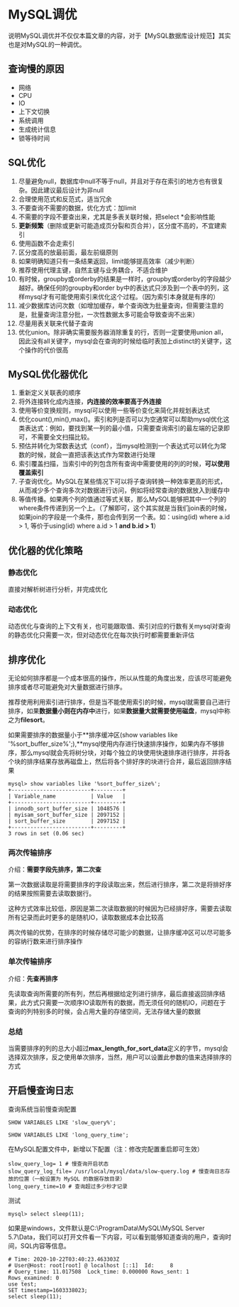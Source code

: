 # MySQL调优

说明MySQL调优并不仅仅本篇文章的内容，对于【MySQL数据库设计规范】其实也是对MySQL的一种调优。



## 查询慢的原因

- 网络
- CPU
- IO
- 上下文切换
- 系统调用
- 生成统计信息
- 锁等待时间



## SQL优化

1. 尽量避免null，数据库中null不等于null，并且对于存在索引的地方也有很复杂。因此建议最后设计为非null
2. 合理使用范式和反范式，适当冗余
3. 不要查询不需要的数据，优化方式：加limit
4. 不需要的字段不要查出来，尤其是多表关联时候，把select *会影响性能
5. **更新频繁**（删除或更新可能造成页分裂和页合并），区分度不高的，不宜建索引
6. 使用函数不会走索引
7. 区分度高的放最前面，最左前缀原则
8. 如果明确知道只有一条结果返回，limit能够提高效率（减少判断）
9. 推荐使用代理主键，自然主键与业务耦合，不适合维护
10. 有时候，groupby或orderby的结果是一样时，groupby或orderby的字段越少越好。确保任何的groupby和order by中的表达式只涉及到一个表中的列，这样mysql才有可能使用索引来优化这个过程。（因为索引本身就是有序的）
11. 减少数据库访问次数（如增加缓存，单个查询改为批量查询，但需要注意的是，批量查询注意分批，一次性数据太多可能会导致查询不出来）
12. 尽量用表关联来代替子查询
13. 优化union。除非确实需要服务器消除重复的行，否则一定要使用union all，因此没有all关键字，mysql会在查询的时候给临时表加上distinct的关键字，这个操作的代价很高



## MySQL优化器优化

1.  重新定义关联表的顺序
2. 将外连接转化成内连接，**内连接的效率要高于外连接**
3. 使用等价变换规则，mysql可以使用一些等价变化来简化并规划表达式
4. 优化count(),min(),max()。索引和列是否可以为空通常可以帮助mysql优化这类表达式：例如，要找到某一列的最小值，只需要查询索引的最左端的记录即可，不需要全文扫描比较。
5. 预估并转化为常数表达式（conf），当mysql检测到一个表达式可以转化为常数的时候，就会一直把该表达式作为常数进行处理
6. 索引覆盖扫描，当索引中的列包含所有查询中需要使用的列的时候，**可以使用覆盖索引**
7. 子查询优化。MySQL在某些情况下可以将子查询转换一种效率更高的形式，从而减少多个查询多次对数据进行访问，例如将经常查询的数据放入到缓存中
8. 等值传播。如果两个列的值通过等式关联，那么MySQL能够把其中一个列的where条件传递到另一个上。（了解即可，这个其实就是当我们join表的时候，如果join的字段是一个条件，那也会传到另一个表。如：using(id) where a.id > 1,  等价于using(id) where a.id > 1 **and b.id > 1**）



## 优化器的优化策略

### 静态优化

直接对解析树进行分析，并完成优化

### 动态优化

动态优化与查询的上下文有关，也可能跟取值、索引对应的行数有关mysql对查询的静态优化只需要一次，但对动态优化在每次执行时都需要重新评估



## 排序优化

无论如何排序都是一个成本很高的操作，所以从性能的角度出发，应该尽可能避免排序或者尽可能避免对大量数据进行排序。

推荐使用利用索引进行排序，但是当不能使用索引的时候，mysql就需要自己进行排序，如果**数据量小则在内存中**进行，如果**数据量大就需要使用磁盘**，mysql中称之为**filesort**。

如果需要排序的数据量小于**排序缓冲区(show variables like '%sort_buffer_size%';),**mysql使用内存进行快速排序操作，如果内存不够排序，那么mysql就会先将树分块，对每个独立的块使用快速排序进行排序，并将各个块的排序结果存放再磁盘上，然后将各个排好序的块进行合并，最后返回排序结果

```mysql
mysql> show variables like '%sort_buffer_size%';
+-------------------------+---------+
| Variable_name           | Value   |
+-------------------------+---------+
| innodb_sort_buffer_size | 1048576 |
| myisam_sort_buffer_size | 2097152 |
| sort_buffer_size        | 2097152 |
+-------------------------+---------+
3 rows in set (0.06 sec)
```



### 两次传输排序

介绍：**需要字段先排序，第二次查**

第一次数据读取是将需要排序的字段读取出来，然后进行排序，第二次是将排好序的结果按照需要去读取数据行。

这种方式效率比较低，原因是第二次读取数据的时候因为已经排好序，需要去读取所有记录而此时更多的是随机IO，读取数据成本会比较高

两次传输的优势，在排序的时候存储尽可能少的数据，让排序缓冲区可以尽可能多的容纳行数来进行排序操作



### 单次传输排序

介绍：**先查再排序**

先读取查询所需要的所有列，然后再根据给定列进行排序，最后直接返回排序结果，此方式只需要一次顺序IO读取所有的数据，而无须任何的随机IO，问题在于查询的列特别多的时候，会占用大量的存储空间，无法存储大量的数据



### 总结

当需要排序的列的总大小超过**max_length_for_sort_data**定义的字节，mysql会选择双次排序，反之使用单次排序，当然，用户可以设置此参数的值来选择排序的方式





## 开启慢查询日志

查询系统当前慢查询配置

```mysql
SHOW VARIABLES LIKE 'slow_query%';

SHOW VARIABLES LIKE 'long_query_time';
```



在MySQL配置文件中，新增以下配置（注：修改完配置重启即可生效）

```
slow_query_log= 1 # 慢查询开启状态
slow_query_log_file= /usr/local/mysql/data/slow-query.log # 慢查询日志存放的位置（一般设置为 MySQL 的数据存放目录）
long_query_time=10 # 查询超过多少秒才记录
```



测试

```mysql
mysql> select sleep(11);
```

如果是windows，文件默认是C:\ProgramData\MySQL\MySQL Server 5.7\Data，我们可以打开文件看一下内容，可以看到能够知道查询的用户，查询时间，SQL内容等信息。

```log
# Time: 2020-10-22T03:40:23.463303Z
# User@Host: root[root] @ localhost [::1]  Id:     8
# Query_time: 11.017508  Lock_time: 0.000000 Rows_sent: 1  Rows_examined: 0
use test;
SET timestamp=1603338023;
select sleep(11);
```

